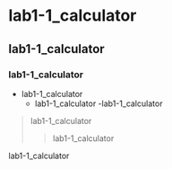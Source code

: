 # lab1-1_calculator
## lab1-1_calculator
### lab1-1_calculator
* lab1-1_calculator
  + lab1-1_calculator
      -lab1-1_calculator

> lab1-1_calculator
>> lab1-1_calculator

  lab1-1_calculator
